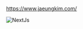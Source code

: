 https://www.jaeungkim.com/

![NextJs](https://img.shields.io/badge/next.js-000000?style=for-the-badge&logo=nextdotjs&logoColor=white)